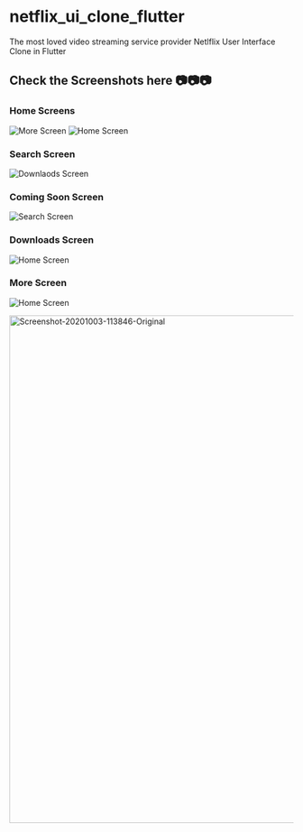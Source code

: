# netflix_ui_clone_flutter

The most loved video streaming service provider Netlflix User Interface Clone in Flutter

## Check the Screenshots here 📷📷📷

### Home Screens

![More Screen](https://i.ibb.co/NyQf4ph/Screenshot-20201003-113700-Original.png)
![Home Screen](https://i.ibb.co/hY9mJf8/Screenshot-20201003-113822-Original.png)


### Search Screen
![Downlaods Screen](https://i.ibb.co/T8t8CwZ/Screenshot-20201003-113828-Original.png)

### Coming Soon Screen

![Search Screen](https://i.ibb.co/F7Fg0zF/Screenshot-20201003-113835-Original.png)
### Downloads Screen
![Home Screen](https://i.ibb.co/Gkn9mz7/Screenshot-20201003-113842-Original.png)

### More Screen

![Home Screen](https://i.ibb.co/QNzQQkh/Screenshot-20201003-113846-Original.png)

<img src="https://i.ibb.co/QNzQQkh/Screenshot-20201003-113846-Original.png" alt="Screenshot-20201003-113846-Original" border="0" width="900" height="900">
